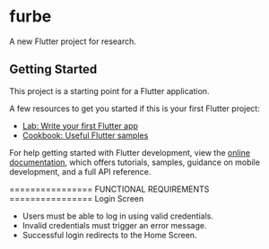 # furbe

A new Flutter project for research.

## Getting Started

This project is a starting point for a Flutter application.

A few resources to get you started if this is your first Flutter project:

- [Lab: Write your first Flutter app](https://docs.flutter.dev/get-started/codelab)
- [Cookbook: Useful Flutter samples](https://docs.flutter.dev/cookbook)

For help getting started with Flutter development, view the
[online documentation](https://docs.flutter.dev/), which offers tutorials,
samples, guidance on mobile development, and a full API reference.

================ FUNCTIONAL REQUIREMENTS ================
Login Screen
- Users must be able to log in using valid credentials.
- Invalid credentials must trigger an error message.
- Successful login redirects to the Home Screen.

